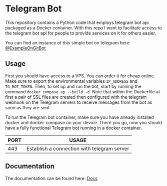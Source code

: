 # Telegram Bot
This repository contains a Python code that employs telegram bot api packaged as a Docker container. With this repo I want to facilitate access to the telegram bot api for people to provide services on it for others easier.

You can find an instance of this simple bot on telegram here: [@ExampleOnGitBot](https://t.me/ExampleOnGitBot)

## Usage
First you should have access to a VPS. You can order it for cheap online. Make sure to export the environmental variables `IP_ADDRESS` and `TG_BOT_TOKEN`. Then, to set up and run the bot, start by running the command `docker compose up --build -d`. Note that within the Dockerfile at first a pair of SSL files are created then configured with the telegram webhook on the Telegram servers to receive messages from the bot as soon as they are sent.

To run the Telegram bot container, make sure you have already installed docker and docker-compose on your device. There you go, now you should have a fully functional Telegram bot running in a docker container.

| PORT | USAGE |
|------|-------|
| 443  | Establish a connection with telegram server |

## Documentation
The documentation can be found here: [Docs](https://mamdasn.github.io/telegrambot/)
